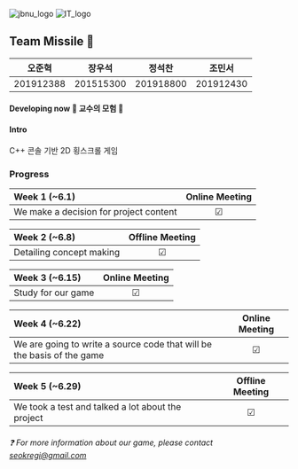 ![jbnu_logo](https://user-images.githubusercontent.com/65169722/83265660-c2c8ee00-a1fc-11ea-8f67-d42cabce63a4.png) ![IT_logo](https://user-images.githubusercontent.com/65169722/83266051-4551ad80-a1fd-11ea-9776-3af3ad784981.PNG)


## Team Missile :rocket:
| 오준혁 | 장우석 | 정석찬 | 조민서 |
:------------: | :-------------: | :-------------: | :-------------: |
| 201912388 | 201515300 | 201918800 | 201912430 |


#### Developing now :european_castle: 교수의 모험 :european_castle:

#### Intro 
C++ 콘솔 기반 2D 횡스크롤 게임
### Progress
|Week 1 (~6.1) | Online Meeting |
| :------------ | :----------: |
| We make a decision for project content | &#9745; |


|Week 2 (~6.8) | Offline Meeting |
| :------------ | :----------: |
| Detailing concept making | &#9745; |

|Week 3 (~6.15) | Online Meeting |
| :------------ | :----------: |
| Study for our game | &#9745; |


|Week 4 (~6.22) | Online Meeting |
| :------------ | :----------: |
| We are going to write a source code that will be the basis of the game | &#9745; |

|Week 5 (~6.29) | Offline Meeting |
| :------------ | :----------: |
| We took a test and talked a lot about the project | &#9745; |

###### :question: For more information about our game, please contact seokregi@gmail.com
